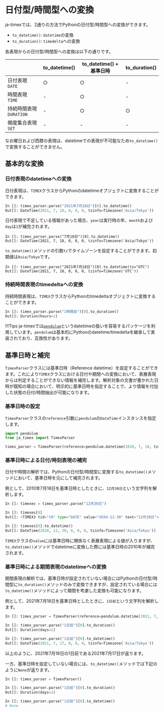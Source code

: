 # 日付型/時間型への変換

ja-timexでは、2通りの方法でPythonの日付型/時間型への変換ができます。

- `to_datetime()`: `datetime`の変換
- `to_duration()`: `timedelta`への変換

各表現からの日付型/時間型への変換は以下の通りです。

|          | to_datetime() | to_datetime() + 基準日時  | to_duration() |
| -------- | ----------- | ------------------------ | ----------- |
| 日付表現 `DATE`     | ○           | ○                        | -           |
| 時間表現 `TIME`     | -           | ○                        | -           |
| 持続時間表現 `DURATION` | -           | ○                        | ○           |
| 頻度集合表現 `SET`      | -           | -                        | -           |

なお曜日および西暦の表現は、datetimeでの表現が不可能なため`to_datetime()`で変換することができません。

## 基本的な変換
### 日付表現のdatetimeへの変換
日付表現は、`TIMEX`クラスからPythonのdatetimeオブジェクトに変換することができます。

```python
In []: timex_parser.parse("2021年7月18日")[0].to_datetime()
Out[]: DateTime(2021, 7, 18, 0, 0, 0, tzinfo=Timezone('Asia/Tokyo'))
```

日付表現で不足している情報があった場合、`year`は実行時の年、`month`および`day`は`1`が補完されます。

```
In []: timex_parser.parse("7月18日")[0].to_datetime()
Out[]: DateTime(2021, 7, 18, 0, 0, 0, tzinfo=Timezone('Asia/Tokyo'))
```

`to_datetime()`メソッドの引数`tz`でタイムゾーンを設定することができます。初期値は`Asia/Tokyo`です。

```
In []: timex_parser.parse("2021年7月18日")[0].to_datetime(tz="UTC")
Out[]: DateTime(2021, 7, 18, 0, 0, 0, tzinfo=Timezone('UTC'))
```


### 持続時間表現のtimedeltaへの変換
持続時間表現は、`TIMEX`クラスからPythonのtimedeltaオブジェクトに変換することができます。

```python
In []: timex_parser.parse("1時間前")[0].to_duration()
Out[]: Duration(hours=1)
```

!!!Tips
    ja-timexでは[`pendulum`](https://pendulum.eustace.io/)というdatetimeの扱いを容易するパッケージを利用しています。`pendulum`は基本的にPythonのdatetime/timedeltaを継承して実装されており、互換性があります。



## 基準日時と補完
`TimexParser`クラスには基準日時（Reference datetime）を設定することができます。これにより`TIMEX`クラスにおける日付や期間への変換において、表層表現からは判定することができない情報を補完します。解析対象の文書が書かれた日時が既知の場合において、明示的に基準日時を指定することで、より情報を付加した状態の日付/時間抽出が可能になります。

### 基準日時の設定
`TimexParser`クラスの`reference`引数に`pendulum`の`DateTime`インスタンスを指定します。

```py
import pendulum
from ja_timex import TimexParser

timex_parser = TimexParser(reference=pendulum.datetime(2010, 7, 18, tz="Asia/Tokyo"))
```

### 基準日時による日付/時刻表現の補完
日付や時間の解析では、Pythonの日付型/時間型に変換する`to_datetime()`メソッドにおいて、基準日時を元にして補完されます。

例として、2010年7月18日を基準日時としたときに、`12月30日`という文字列を解析します。

```py
In []: timexes = timex_parser.parse("12月30日")

In []: timexes[0]
Out[]: <TIMEX3 tid="t0" type="DATE" value="XXXX-12-30" text="12月30日">

In []: timexes[0].to_datetime()
Out[]: DateTime(2010, 12, 30, 0, 0, 0, tzinfo=Timezone('Asia/Tokyo'))
```

`TIMEX`クラスの`value`には基準日時に関係なく表層表現による値が入りますが、`to_datetime()`メソッドでdatetimeに変換した際には基準日時の2010年が補完されます。


### 基準日時による期間表現のdatetimeへの変換
期間表現の解析では、基準日時が設定されていない場合にはPythonの日付型/時間型に`to_duration()`メソッドのみで変換できますが、設定されている場合には`to_datetime()`メソッドによって期間を考慮した変換も可能になります。

例として、2021年7月18日を基準日時としたときに、`1日前`という文字列を解析します。

```py
In []: timex_parser = TimexParser(reference=pendulum.datetime(2021, 7, 18, tz="Asia/Tokyo"))

In []: timex_parser.parse("1日前")[0].to_duration()
Out[]: Duration(days=1)

In []: timex_parser.parse("1日前")[0].to_datetime()
Out[]: DateTime(2021, 7, 17, 0, 0, 0, tzinfo=Timezone('Asia/Tokyo'))
```

以上のように、2021年7月18日の1日前である2021年7月17日が返ります。

一方、基準日時を設定していない場合には、`to_datetime()`メソッドでは下記のように`None`が返ります。

```py
In []: timex_parser = TimexParser()

In []: timex_parser.parse("1日前")[0].to_duration()
Out[]: Duration(days=1)

In []: timex_parser.parse("1日前")[0].to_datetime()
# None
```
